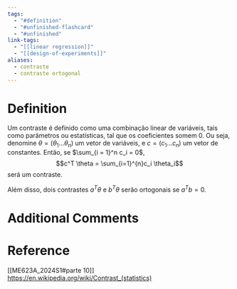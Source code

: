```yaml
---
tags:
  - "#definition"
  - "#unfinished-flashcard"
  - "#unfinished"
link-tags:
  - "[[linear regression]]"
  - "[[design-of-experiments]]"
aliases:
  - contraste
  - contraste ortogonal
---
```

# Definition 
Um contraste é definido como uma combinação linear de variáveis, tais como parâmetros ou estatísticas, tal que os coeficientes somem 0. Ou seja, denomine $\theta = (\theta_1 \dots \theta_n)$ um vetor de variáveis, e $c = (c_1 \dots c_n)$ um vetor de constantes. Então, se $\sum_{i = 1}^n c_i = 0$, $$c^T \theta = \sum_{i=1}^{n}c_i \theta_i$$ será um contraste.

Além disso, dois contrastes $a^T \theta$ e $b^T \theta$ serão ortogonais se $a^T b = 0$.
# Additional Comments


# Reference
[[ME623A_2024S1#parte 10]]
https://en.wikipedia.org/wiki/Contrast_(statistics)



